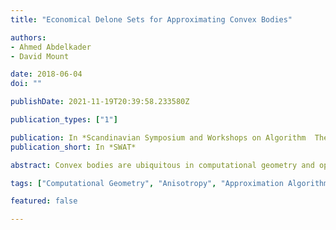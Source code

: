 ```yaml
---
title: "Economical Delone Sets for Approximating Convex Bodies"

authors:
- Ahmed Abdelkader
- David Mount

date: 2018-06-04
doi: ""

publishDate: 2021-11-19T20:39:58.233580Z

publication_types: ["1"]

publication: In *Scandinavian Symposium and Workshops on Algorithm  Theory*
publication_short: In *SWAT*

abstract: Convex bodies are ubiquitous in computational geometry and optimization theory. The high combinatorial complexity of multidimensional convex polytopes has motivated the development of algorithms and data structures for approximate representations. This paper demonstrates an intriguing connection between convex approximation and the classical concept of Delone sets from the theory of metric spaces. It shows that with the help of a classical structure from convexity theory, called a Macbeath region, it is possible to construct an epsilon-approximation of any convex body as the union of $O(1/\varepsilon^{(d-1)/2})$ ellipsoids, where the center points of these ellipsoids form a Delone set in the Hilbert metric associated with the convex body. Furthermore, a hierarchy of such approximations yields a data structure that answers epsilon-approximate polytope membership queries in $O(\log(1/\varepsilon)$ time. This matches the best asymptotic results for this problem, by a data structure that both is simpler and arguably more elegant.

tags: ["Computational Geometry", "Anisotropy", "Approximation Algorithms"]

featured: false

---
```

